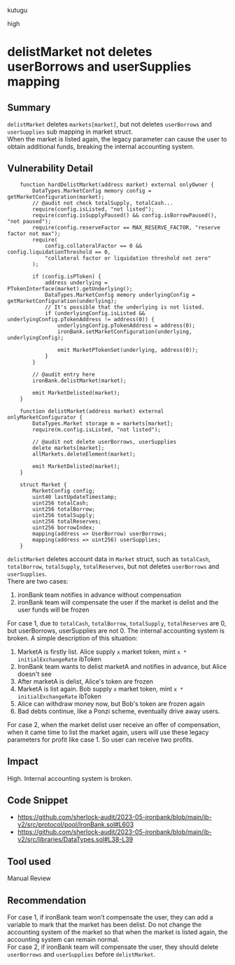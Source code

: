 kutugu

high

# delistMarket not deletes userBorrows and userSupplies mapping

## Summary

`delistMarket` deletes `markets[market]`, but not deletes `userBorrows` and `userSupplies` sub mapping in market struct.      
When the market is listed again, the legacy parameter can cause the user to obtain additional funds, breaking the internal accounting system.    

## Vulnerability Detail

```solidity
    function hardDelistMarket(address market) external onlyOwner {
        DataTypes.MarketConfig memory config = getMarketConfiguration(market);
        // @audit not check totalSupply, totalCash... 
        require(config.isListed, "not listed");
        require(config.isSupplyPaused() && config.isBorrowPaused(), "not paused");
        require(config.reserveFactor == MAX_RESERVE_FACTOR, "reserve factor not max");
        require(
            config.collateralFactor == 0 && config.liquidationThreshold == 0,
            "collateral factor or liquidation threshold not zero"
        );

        if (config.isPToken) {
            address underlying = PTokenInterface(market).getUnderlying();
            DataTypes.MarketConfig memory underlyingConfig = getMarketConfiguration(underlying);
            // It's possible that the underlying is not listed.
            if (underlyingConfig.isListed && underlyingConfig.pTokenAddress != address(0)) {
                underlyingConfig.pTokenAddress = address(0);
                ironBank.setMarketConfiguration(underlying, underlyingConfig);

                emit MarketPTokenSet(underlying, address(0));
            }
        }

        // @audit entry here
        ironBank.delistMarket(market);

        emit MarketDelisted(market);
    }

    function delistMarket(address market) external onlyMarketConfigurator {
        DataTypes.Market storage m = markets[market];
        require(m.config.isListed, "not listed");

        // @audit not delete userBorrows, userSupplies
        delete markets[market];
        allMarkets.deleteElement(market);

        emit MarketDelisted(market);
    }

    struct Market {
        MarketConfig config;
        uint40 lastUpdateTimestamp;
        uint256 totalCash;
        uint256 totalBorrow;
        uint256 totalSupply;
        uint256 totalReserves;
        uint256 borrowIndex;
        mapping(address => UserBorrow) userBorrows;
        mapping(address => uint256) userSupplies;
    }
```
`delistMarket` deletes account data in `Market` struct, such as `totalCash`, `totalBorrow`, `totalSupply`, `totalReserves`, but not deletes `userBorrows` and `userSupplies`.    
There are two cases:
1. ironBank team notifies in advance without compensation
2. ironBank team will compensate the user if the market is delist and the user funds will be frozen

For case 1, due to `totalCash`, `totalBorrow`, `totalSupply`, `totalReserves` are 0, but userBorrows, userSupplies are not 0. The internal accounting system is broken. A simple description of this situation: 
1. MarketA is firstly list. Alice supply `x` market token, mint `x * initialExchangeRate` ibToken
3. IronBank team wants to delist marketA and notifies in advance, but Alice doesn't see
4. After marketA is delist, Alice's token are frozen
5. MarketA is list again. Bob supply `x` market token, mint `x * initialExchangeRate` ibToken
6. Alice can withdraw money now, but Bob's token are frozen again
7. Bad debts continue, like a Ponzi scheme, eventually drive away users.

For case 2, when the market delist user receive an offer of compensation, when it came time to list the market again, users will use these legacy parameters for profit like case 1. So user can receive two profits.    

## Impact

High. Internal accounting system is broken.

## Code Snippet

- https://github.com/sherlock-audit/2023-05-ironbank/blob/main/ib-v2/src/protocol/pool/IronBank.sol#L603
- https://github.com/sherlock-audit/2023-05-ironbank/blob/main/ib-v2/src/libraries/DataTypes.sol#L38-L39

## Tool used

Manual Review

## Recommendation

For case 1, if ironBank team won't compensate the user, they can add a variable to mark that the market has been delist. Do not change the accounting system of the market so that when the market is listed again, the accounting system can remain normal.   
For case 2, if ironBank team will compensate the user, they should delete `userBorrows` and `userSupplies` before `delistMarket`.     

